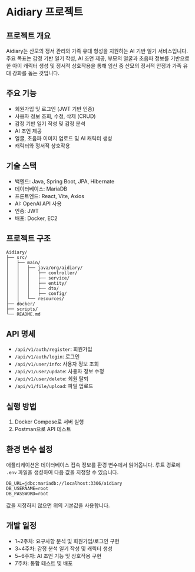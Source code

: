 # Aidiary 프로젝트

## 프로젝트 개요
Aidiary는 산모의 정서 관리와 가족 유대 형성을 지원하는 AI 기반 일기 서비스입니다.
주요 목표는 감정 기반 일기 작성, AI 조언 제공, 부모의 얼굴과 초음파 정보를 기반으로 한 아이 캐릭터 생성 및 정서적 상호작용을 통해 임신 중 산모의 정서적 안정과 가족 유대 강화를 돕는 것입니다.

## 주요 기능
- 회원가입 및 로그인 (JWT 기반 인증)
- 사용자 정보 조회, 수정, 삭제 (CRUD)
- 감정 기반 일기 작성 및 감정 분석
- AI 조언 제공
- 얼굴, 초음파 이미지 업로드 및 AI 캐릭터 생성
- 캐릭터와 정서적 상호작용

## 기술 스택
- 백엔드: Java, Spring Boot, JPA, Hibernate
- 데이터베이스: MariaDB
- 프론트엔드: React, Vite, Axios
- AI: OpenAI API 사용
- 인증: JWT
- 배포: Docker, EC2

## 프로젝트 구조
```
Aidiary/
├── src/
│   ├── main/
│   │   ├── java/org/aidiary/
│   │   │   ├── controller/
│   │   │   ├── service/
│   │   │   ├── entity/
│   │   │   ├── dto/
│   │   │   ├── config/
│   │   └── resources/
├── docker/
├── scripts/
└── README.md
```

## API 명세
- `/api/v1/auth/register`: 회원가입
- `/api/v1/auth/login`: 로그인
- `/api/v1/user/info`: 사용자 정보 조회
- `/api/v1/user/update`: 사용자 정보 수정
- `/api/v1/user/delete`: 회원 탈퇴
- `/api/v1/file/upload`: 파일 업로드

## 실행 방법
1. Docker Compose로 서버 실행
2. Postman으로 API 테스트

## 환경 변수 설정
애플리케이션은 데이터베이스 접속 정보를 환경 변수에서 읽어옵니다. 루트
경로에 `.env` 파일을 생성하여 다음 값을 지정할 수 있습니다.

```
DB_URL=jdbc:mariadb://localhost:3306/aidiary
DB_USERNAME=root
DB_PASSWORD=root
```

값을 지정하지 않으면 위의 기본값을 사용합니다.

## 개발 일정
- 1~2주차: 요구사항 분석 및 회원가입/로그인 구현
- 3~4주차: 감정 분석 일기 작성 및 캐릭터 생성
- 5~6주차: AI 조언 기능 및 상호작용 구현
- 7주차: 통합 테스트 및 배포

